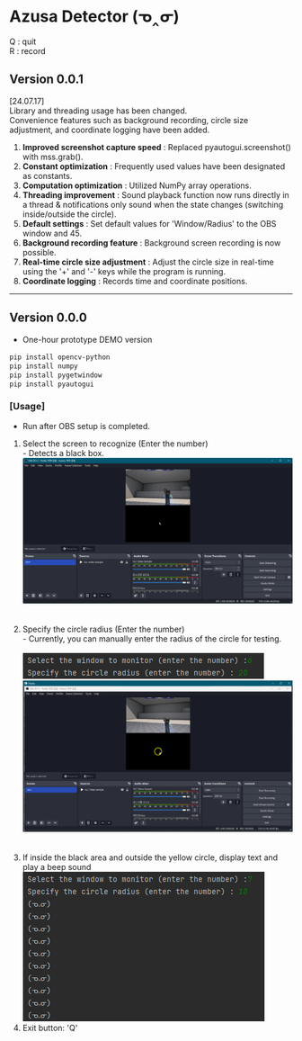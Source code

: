 # Azusa Detector (ᓀ‸ᓂ)
Q : quit<br>
R : record

## Version 0.0.1
[24.07.17]<br>
Library and threading usage has been changed.<br>
Convenience features such as background recording, circle size adjustment, and coordinate logging have been added.

1. <b>Improved screenshot capture speed</b> : Replaced pyautogui.screenshot() with mss.grab().
2. <b>Constant optimization</b> : Frequently used values have been designated as constants.
3. <b>Computation optimization</b> : Utilized NumPy array operations. 
4. <b>Threading improvement</b> : Sound playback function now runs directly in a thread & notifications only sound when the state changes (switching inside/outside the circle). 
5. <b>Default settings</b> : Set default values for 'Window/Radius' to the OBS window and 45. 
6. <b>Background recording feature</b> : Background screen recording is now possible. 
7. <b>Real-time circle size adjustment</b> : Adjust the circle size in real-time using the '+' and '-' keys while the program is running.
8. <b>Coordinate logging</b> : Records time and coordinate positions.

---

## Version 0.0.0
- One-hour prototype DEMO version
```
pip install opencv-python
pip install numpy
pip install pygetwindow
pip install pyautogui
```

### [Usage]
- Run after OBS setup is completed.
1. Select the screen to recognize (Enter the number)<br>- Detects a black box.<br> ![img_1.png](readme/img_1.png)<br><br><br>
2. Specify the circle radius (Enter the number)<br>- Currently, you can manually enter the radius of the circle for testing. <br><br>![img_3.png](readme/img_3.png) <br>![img_2.png](readme/img_2.png)<br><br><br>
3. If inside the black area and outside the yellow circle, display text and play a beep sound <br> ![img4.png](readme/img_4.png)
4. Exit button: 'Q'
